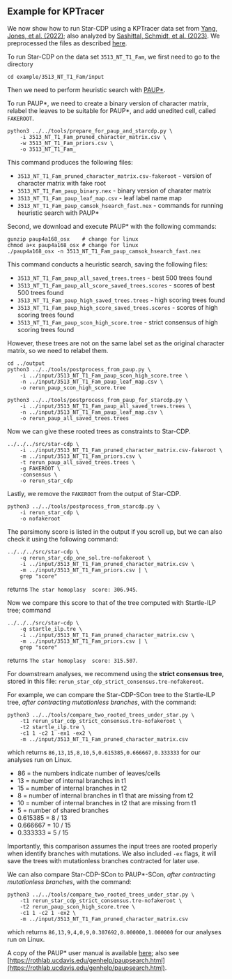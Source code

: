 Example for KPTracer
--------------------

We now show how to run Star-CDP using a KPTracer data set from [Yang, Jones, et al. (2022)](https://doi.org/10.1016/j.cell.2022.04.015); also analyzed by [Sashittal, Schmidt, et al. (2023)](https://doi.org/10.1016/j.cels.2023.11.005). We preprocessed the files as described [here](README_dataprep.md).

To run Star-CDP on the data set `3513_NT_T1_Fam`, we first need to go to the directory
```
cd example/3513_NT_T1_Fam/input
```

Then we need to perform heuristic search with [PAUP*](https://paup.phylosolutions.com). 

To run PAUP*, we need to create a binary version of character matrix, relabel the leaves to be suitable for PAUP*, and add unedited cell, called `FAKEROOT`.
```
python3 ../../tools/prepare_for_paup_and_starcdp.py \
    -i 3513_NT_T1_Fam_pruned_character_matrix.csv \
    -w 3513_NT_T1_Fam_priors.csv \
    -o 3513_NT_T1_Fam_
```

This command produces the following files: 
* `3513_NT_T1_Fam_pruned_character_matrix.csv-fakeroot` - version of character matrix with fake root
* `3513_NT_T1_Fam_paup_binary.nex` - binary version of charater matrix
* `3513_NT_T1_Fam_paup_leaf_map.csv` - leaf label name map
* `3513_NT_T1_Fam_paup_camsok_hsearch_fast.nex` - commands for running heuristic search with PAUP*

Second, we download and execute PAUP* with the following commands:
```
gunzip paup4a168_osx    # change for linux
chmod a+x paup4a168_osx # change for linux
./paup4a168_osx -n 3513_NT_T1_Fam_paup_camsok_hsearch_fast.nex
```

This command conducts a heuristic search, saving the following files:
* `3513_NT_T1_Fam_paup_all_saved_trees.trees` - best 500 trees found
* `3513_NT_T1_Fam_paup_all_score_saved_trees.scores` - scores of best 500 trees found
* `3513_NT_T1_Fam_paup_high_saved_trees.trees` - high scoring trees found
* `3513_NT_T1_Fam_paup_high_score_saved_trees.scores` - scores of high scoring trees found
* `3513_NT_T1_Fam_paup_scon_high_score.tree` - strict consensus of high scoring trees found

However, these trees are not on the same label set as the original character matrix, so we need to relabel them.

```
cd ../output
python3 ../../tools/postprocess_from_paup.py \
    -i ../input/3513_NT_T1_Fam_paup_scon_high_score.tree \
    -n ../input/3513_NT_T1_Fam_paup_leaf_map.csv \
    -o rerun_paup_scon_high_score.tree
```

```
python3 ../../tools/postprocess_from_paup_for_starcdp.py \
    -i ../input/3513_NT_T1_Fam_paup_all_saved_trees.trees \
    -n ../input/3513_NT_T1_Fam_paup_leaf_map.csv \
    -o rerun_paup_all_saved_trees.trees
```

Now we can give these rooted trees as constraints to Star-CDP.
```
../../../src/star-cdp \
    -i ../input/3513_NT_T1_Fam_pruned_character_matrix.csv-fakeroot \
    -m ../input/3513_NT_T1_Fam_priors.csv \
    -t rerun_paup_all_saved_trees.trees \
    -g FAKEROOT \
    -consensus \
    -o rerun_star_cdp
```

Lastly, we remove the `FAKEROOT` from the output of Star-CDP.
```
python3 ../../tools/postprocess_from_starcdp.py \
    -i rerun_star_cdp \
    -o nofakeroot
```

The parsimony score is listed in the output if you scroll up, but we can also check it using the following command:
```
../../../src/star-cdp \
    -q rerun_star_cdp_one_sol.tre-nofakeroot \
    -i ../input/3513_NT_T1_Fam_pruned_character_matrix.csv \
    -m ../input/3513_NT_T1_Fam_priors.csv | \
    grep "score"
```
returns `The star homoplasy  score: 306.945`.

Now we compare this score to that of the tree computed with Startle-ILP tree; command
```
../../../src/star-cdp \
    -q startle_ilp.tre \
    -i ../input/3513_NT_T1_Fam_pruned_character_matrix.csv \
    -m ../input/3513_NT_T1_Fam_priors.csv | \
    grep "score"
```
returns `The star homoplasy  score: 315.507`.

For downstream analyses, we recommend using the **strict consensus tree**, stored in this file: `rerun_star_cdp_strict_consensus.tre-nofakeroot`.

For example, we can compare the Star-CDP-SCon tree to the Startle-ILP tree, *after contracting mutationless branches*, with the command:
```
python3 ../../tools/compare_two_rooted_trees_under_star.py \
    -t1 rerun_star_cdp_strict_consensus.tre-nofakeroot \
    -t2 startle_ilp.tre \
    -c1 1 -c2 1 -ex1 -ex2 \
    -m ../input/3513_NT_T1_Fam_pruned_character_matrix.csv 
```
which returns `86,13,15,8,10,5,0.615385,0.666667,0.333333` for our analyses run on Linux.
* 86 = the numbers indicate number of leaves/cells
* 13 = number of internal branches in t1
* 15 = number of internal branches in t2
* 8 = number of internal branches in t1 that are missing from t2
* 10 = number of internal branches in t2 that are missing from t1
* 5 = number of shared branches
* 0.615385 = 8 / 13
* 0.666667 = 10 / 15
* 0.333333 = 5 / 15

Importantly, this comparison assumes the input trees are rooted properly when identify branches with mutations.
We also included `-ex` flags, it will save the trees with mutationless branches contracted for later use. 

We can also compare Star-CDP-SCon to PAUP*-SCon, *after contracting mutationless branches*, with the command:
```
python3 ../../tools/compare_two_rooted_trees_under_star.py \
    -t1 rerun_star_cdp_strict_consensus.tre-nofakeroot \
    -t2 rerun_paup_scon_high_score.tree \
    -c1 1 -c2 1 -ex2 \
    -m ../input/3513_NT_T1_Fam_pruned_character_matrix.csv 
```
which returns `86,13,9,4,0,9,0.307692,0.000000,1.000000` for our analyses run on Linux.

A copy of the PAUP* user manual is available [here](https://phylosolutions.com/paup-documentation/paupmanual.pdf); also see [https://rothlab.ucdavis.edu/genhelp/paupsearch.html](https://rothlab.ucdavis.edu/genhelp/paupsearch.html).
